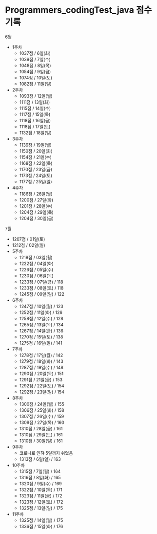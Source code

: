 # Programmers_codingTest_java 점수 기록
6월

- 1주차
  - 1037점 / 6일(화)
  - 1039점 / 7일(수)
  - 1048점 / 8일(목)
  - 1054점 / 9일(금)
  - 1074점 / 10일(토)
  - 1082점 / 11일(일)
- 2주차
  - 1093점 / 12일(월)
  - 1111점 / 13일(화)
  - 1115점 / 14일(수)
  - 1117점 / 15일(목)
  - 1118점 / 16일(금)
  - 1118점 / 17일(토)
  - 1132점 / 18일(일)
- 3주차
  - 1139잠 / 19일(월)
  - 1150점 / 20일(화)
  - 1154점 / 21일(수)
  - 1168점 / 22일(목)
  - 1170점 / 23일(금)
  - 1173점 / 24일(토)
  - 1177점 / 25일(일)
- 4주차
  - 1186점 / 26일(월)
  - 1200점 / 27일(화)
  - 1201점 / 28일(수)
  - 1204점 / 29일(목)
  - 1204점 / 30일(금)

7월

  - 1207점 / 01일(토)
  - 1212점 / 02일(일)
- 5주차
  - 1218점 / 03일(월)
  - 1222점 / 04일(화)
  - 1226점 / 05일(수)
  - 1230점 / 06일(목)
  - 1233점 / 07일(금) / 118
  - 1233점 / 08일(토) / 118 
  - 1245점 / 09일(일) / 122
- 6주차
  - 1247점 / 10일(월) / 123
  - 1252점 / 11일(화) / 126
  - 1258점 / 12일(수) / 128
  - 1265점 / 13일(목) / 134
  - 1267점 / 14일(금) / 136
  - 1270점 / 15일(토) / 138
  - 1275점 / 16일(일) / 141
- 7주차
  - 1278점 / 17일(월) / 142
  - 1279점 / 18일(화) / 143
  - 1287점 / 19일(수) / 148
  - 1290점 / 20일(목) / 151
  - 1291점 / 21일(금) / 153
  - 1292점 / 22일(토) / 154
  - 1292점 / 23일(일) / 154
- 8주차
  - 1300점 / 24일(월) / 155
  - 1306점 / 25일(화) / 158
  - 1307점 / 26일(수) / 159
  - 1309점 / 27일(목) / 160
  - 1310점 / 28일(금) / 161
  - 1310점 / 29일(토) / 161
  - 1310점 / 30일(일) / 161
- 9주차
  - 코로나로 인햐 5일까지 쉬었음
  - 1313점 / 6일(일) / 163
- 10주차
  - 1315점 / 7일(월) / 164
  - 1316점 / 8일(화) / 165
  - 1320점 / 9일(수) / 169
  - 1322점 / 10일(목) / 171
  - 1323점 / 11일(금) / 172
  - 1323점 / 12일(토) / 172
  - 1325점 / 13일(일) / 175
- 11주차
  - 1325점 / 14일(월) / 175
  - 1336점 / 15일(화) / 176
  
